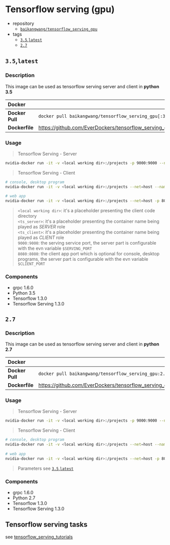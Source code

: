 # Tensorflow serving (gpu)

* repository
    * [`baikangwang/tensorflow_serving_gpu`](https://hub.docker.com/r/baikangwang/tensorflow_serving_gpu/)
* tags
    * [`3.5`,`latest`](#35latest)
    * [`2.7`](#27)
    
## `3.5`,`latest`    
    
### Description

This image can be used as tensorflow serving server and client in __python 3.5__

|Docker||
|:---|:---|
|__Docker Pull__|`docker pull baikangwang/tensorflow_serving_gpu[:3.5]`|
|__Dockerfile__|<https://github.com/EverDockers/tensorflow_serving_gpu/blob/python3/Dockerfile>|

### Usage

> Tensorflow Serving - Server
```bash
nvidia-docker run -it -v <local working dir>:/projects -p 9000:9000 --name <ts_server> baikangwang/tensorflow_serving_gpu[:3.5] /bin/bash 
```
> Tensorflow Serving - Client

```bash
# console, desktop program
nvidia-docker run -it -v <local working dir>:/projects --net=host --name <ts_client> baikangwang/tensorflow_serving_gpu[:3.5] /bin/bash
 
# web app
nvidia-docker run -it -v <local working dir>:/projects --net=host -p 8080:8080 --name <ts_client> baikangwang/tensorflow_serving_gpu[:3.5] /bin/bash
```

> `<local working dir>`: it's a placeholder presenting the client code directory  
> `<ts_server>`: it's a placeholder presenting the container name being played as _SERVER_ role  
> `<ts_client>`: it's a placeholder presenting the container name being played as _CLIENT_ role  
> `9000:9000`: the serving service port, the server part is configurable with the evn variable `$SERVING_PORT`  
> `8080:8080`: the client app port which is optional for console, desktop programs, the server part is configurable with the evn variable `$CLIENT_PORT`  

### Components

* grpc 1.6.0
* Python 3.5
* Tensorflow 1.3.0
* Tensorflow Serving 1.3.0

## `2.7`    
    
### Description

This image can be used as tensorflow serving server and client in __python 2.7__

|Docker||
|:---|:---|
|__Docker Pull__|`docker pull baikangwang/tensorflow_serving_gpu:2.7]`|
|__Dockerfile__|<https://github.com/EverDockers/tensorflow_serving_gpu/blob/python2/Dockerfile>|

### Usage

> Tensorflow Serving - Server
```bash
nvidia-docker run -it -v <local working dir>:/projects -p 9000:9000 --name <ts_server> baikangwang/tensorflow_serving_gpu:2.7 /bin/bash 
```
> Tensorflow Serving - Client

```bash
# console, desktop program
nvidia-docker run -it -v <local working dir>:/projects --net=host --name <ts_client> baikangwang/tensorflow_serving_gpu:2.7 /bin/bash
 
# web app
nvidia-docker run -it -v <local working dir>:/projects --net=host -p 8080:8080 --name <ts_client> baikangwang/tensorflow_serving_gpu:2.7 /bin/bash
```

> Parameters see [`3.5`,`latest`](#35latest)

### Components

* grpc 1.6.0
* Python 2.7
* Tensorflow 1.3.0
* Tensorflow Serving 1.3.0

## Tensorflow serving tasks

see [tensorflow_serving_tutorials](tensorflow_serving_tutorials.md)
